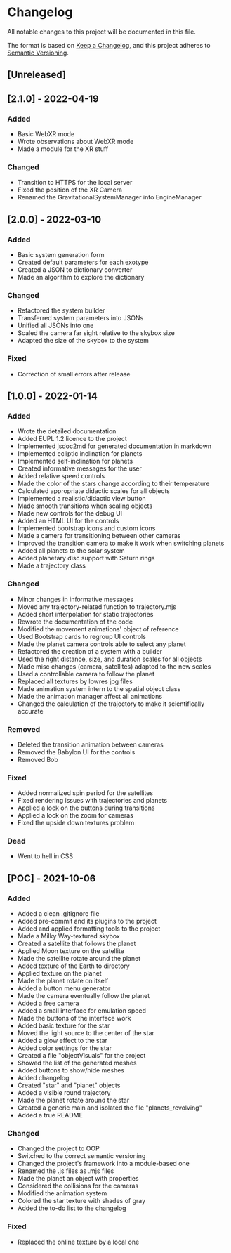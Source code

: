 # Changelog

All notable changes to this project will be documented in this file.

The format is based on [Keep a Changelog](https://keepachangelog.com/en/1.0.0/),
and this project adheres to [Semantic Versioning](https://semver.org/spec/v2.0.0.html).

## [Unreleased]

## [2.1.0] - 2022-04-19

### Added

- Basic WebXR mode
- Wrote observations about WebXR mode
- Made a module for the XR stuff

### Changed

- Transition to HTTPS for the local server
- Fixed the position of the XR Camera
- Renamed the GravitationalSystemManager into EngineManager

## [2.0.0] - 2022-03-10

### Added

- Basic system generation form
- Created default parameters for each exotype
- Created a JSON to dictionary converter
- Made an algorithm to explore the dictionary

### Changed

- Refactored the system builder
- Transferred system parameters into JSONs
- Unified all JSONs into one
- Scaled the camera far sight relative to the skybox size
- Adapted the size of the skybox to the system

### Fixed

- Correction of small errors after release

## [1.0.0] - 2022-01-14

### Added

- Wrote the detailed documentation
- Added EUPL 1.2 licence to the project
- Implemented jsdoc2md for generated documentation in markdown
- Implemented ecliptic inclination for planets
- Implemented self-inclination for planets
- Created informative messages for the user
- Added relative speed controls
- Made the color of the stars change according to their temperature
- Calculated appropriate didactic scales for all objects
- Implemented a realistic/didactic view button
- Made smooth transitions when scaling objects
- Made new controls for the debug UI
- Added an HTML UI for the controls
- Implemented bootstrap icons and custom icons
- Made a camera for transitioning between other cameras
- Improved the transition camera to make it work when switching planets
- Added all planets to the solar system
- Added planetary disc support with Saturn rings
- Made a trajectory class

### Changed

- Minor changes in informative messages
- Moved any trajectory-related function to trajectory.mjs
- Added short interpolation for static trajectories
- Rewrote the documentation of the code
- Modified the movement animations' object of reference
- Used Bootstrap cards to regroup UI controls
- Made the planet camera controls able to select any planet
- Refactored the creation of a system with a builder
- Used the right distance, size, and duration scales for all objects
- Made misc changes (camera, satellites) adapted to the new scales
- Used a controllable camera to follow the planet
- Replaced all textures by lowres jpg files
- Made animation system intern to the spatial object class
- Made the animation manager affect all animations
- Changed the calculation of the trajectory to make it scientifically accurate

### Removed

- Deleted the transition animation between cameras
- Removed the Babylon UI for the controls
- Removed Bob

### Fixed

- Added normalized spin period for the satellites
- Fixed rendering issues with trajectories and planets
- Applied a lock on the buttons during transitions
- Applied a lock on the zoom for cameras
- Fixed the upside down textures problem

### Dead

- Went to hell in CSS

## [POC] - 2021-10-06

### Added

- Added a clean .gitignore file
- Added pre-commit and its plugins to the project
- Added and applied formatting tools to the project
- Made a Milky Way-textured skybox
- Created a satellite that follows the planet
- Applied Moon texture on the satellite
- Made the satellite rotate around the planet
- Added texture of the Earth to directory
- Applied texture on the planet
- Made the planet rotate on itself
- Added a button menu generator
- Made the camera eventually follow the planet
- Added a free camera
- Added a small interface for emulation speed
- Made the buttons of the interface work
- Added basic texture for the star
- Moved the light source to the center of the star
- Added a glow effect to the star
- Added color settings for the star
- Created a file "objectVisuals" for the project
- Showed the list of the generated meshes
- Added buttons to show/hide meshes
- Added changelog
- Created "star" and "planet" objects
- Added a visible round trajectory
- Made the planet rotate around the star
- Created a generic main and isolated the file "planets_revolving"
- Added a true README

### Changed

- Changed the project to OOP
- Switched to the correct semantic versioning
- Changed the project's framework into a module-based one
- Renamed the .js files as .mjs files
- Made the planet an object with properties
- Considered the collisions for the cameras
- Modified the animation system
- Colored the star texture with shades of gray
- Added the to-do list to the changelog

### Fixed

- Replaced the online texture by a local one
